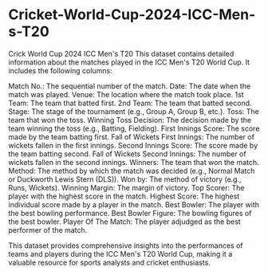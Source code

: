 
# Cricket-World-Cup-2024-ICC-Men-s-T20
Crick World Cup 2024 ICC Men's T20
This dataset contains detailed information about the matches played in the ICC Men's T20 World Cup. It includes the following columns:

Match No.: The sequential number of the match.
Date: The date when the match was played.
Venue: The location where the match took place.
1st Team: The team that batted first.
2nd Team: The team that batted second.
Stage: The stage of the tournament (e.g., Group A, Group B, etc.).
Toss: The team that won the toss.
Winning Toss Decision: The decision made by the team winning the toss (e.g., Batting, Fielding).
First Innings Score: The score made by the team batting first.
Fall of Wickets First Innings: The number of wickets fallen in the first innings.
Second Innings Score: The score made by the team batting second.
Fall of Wickets Second Innings: The number of wickets fallen in the second innings.
Winners: The team that won the match.
Method: The method by which the match was decided (e.g., Normal Match or Duckworth Lewis Stern (DLS)).
Won by: The method of victory (e.g., Runs, Wickets).
Winning Margin: The margin of victory.
Top Scorer: The player with the highest score in the match.
Highest Score: The highest individual score made by a player in the match.
Best Bowler: The player with the best bowling performance.
Best Bowler Figure: The bowling figures of the best bowler.
Player Of The Match: The player adjudged as the best performer of the match.

This dataset provides comprehensive insights into the performances of teams and players during the ICC Men's T20 World Cup, making it a valuable resource for sports analysts and cricket enthusiasts. ​



